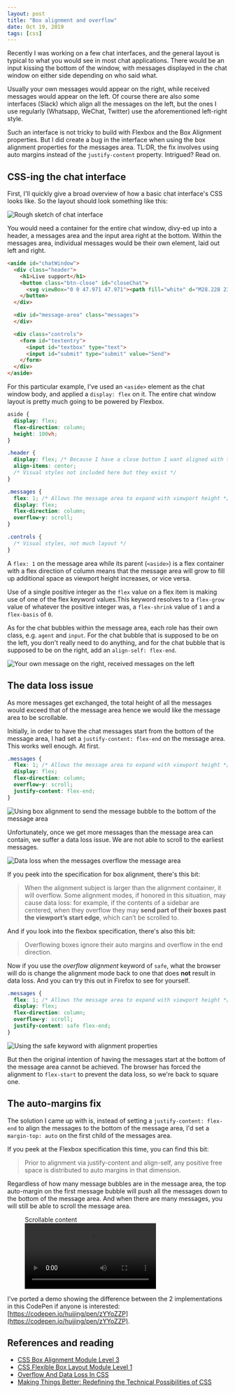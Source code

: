 ```yaml
---
layout: post
title: "Box alignment and overflow"
date: Oct 19, 2019
tags: [css]
---
```

Recently I was working on a few chat interfaces, and the general layout is typical to what you would see in most chat applications. There would be an input kissing the bottom of the window, with messages displayed in the chat window on either side depending on who said what.

Usually your own messages would appear on the right, while received messages would appear on the left. Of course there are also some interfaces (Slack) which align all the messages on the left, but the ones I use regularly (Whatsapp, WeChat, Twitter) use the aforementioned left-right style.

Such an interface is not tricky to build with Flexbox and the Box Alignment properties. But I did create a bug in the interface when using the box alignment properties for the messages area. TL:DR, the fix involves using auto margins instead of the `justify-content` property. Intrigued? Read on.

## CSS-ing the chat interface

First, I'll quickly give a broad overview of how a basic chat interface's CSS looks like. So the layout should look something like this:

<img src="{{ site.url }}/assets/images/posts/overflow/chat-ui.png" srcset="{{ site.url }}/assets/images/posts/overflow/chat-ui@2x.png 2x" alt="Rough sketch of chat interface">

You would need a container for the entire chat window, divy-ed up into a header, a messages area and the input area right at the bottom. Within the messages area, individual messages would be their own element, laid out left and right.

```html
<aside id="chatWindow">
  <div class="header">
    <h1>Live support</h1>
    <button class="btn-close" id="closeChat">
      <svg viewBox="0 0 47.971 47.971"><path fill="white" d="M28.228 23.986L47.092 5.122a2.998 2.998 0 000-4.242 2.998 2.998 0 00-4.242 0L23.986 19.744 5.121.88a2.998 2.998 0 00-4.242 0 2.998 2.998 0 000 4.242l18.865 18.864L.879 42.85a2.998 2.998 0 104.242 4.241l18.865-18.864L42.85 47.091c.586.586 1.354.879 2.121.879s1.535-.293 2.121-.879a2.998 2.998 0 000-4.242L28.228 23.986z"/></svg>
    </button>
  </div>

  <div id="message-area" class="messages">
  </div>

  <div class="controls">
    <form id="textentry">
      <input id="textbox" type="text">
      <input id="submit" type="submit" value="Send">
    </form>
  </div>
</aside>
```

For this particular example, I've used an `<aside>` element as the chat window body, and applied a `display: flex` on it. The entire chat window layout is pretty much going to be powered by Flexbox.

```css
aside {
  display: flex;
  flex-direction: column;
  height: 100vh;
}

.header {
  display: flex; /* Because I have a close button I want aligned with the title text */
  align-items: center;
  /* Visual styles not included here but they exist */
}

.messages {
  flex: 1; /* Allows the message area to expand with viewport height */
  display: flex;
  flex-direction: column;
  overflow-y: scroll;
}

.controls {
  /* Visual styles, not much layout */
}
```
A `flex: 1` on the message area while its parent (`<aside>`) is a flex container with a flex direction of column means that the message area will grow to fill up additional space as viewport height increases, or vice versa.

Use of a single positive integer as the `flex` value on a flex item is making use of one of the flex keyword values.This keyword resolves to a `flex-grow` value of whatever the positive integer was, a `flex-shrink` value of `1` and a `flex-basis` of `0`.

As for the chat bubbles within the message area, each role has their own class, e.g. `agent` and `input`. For the chat bubble that is supposed to be on the left, you don't really need to do anything, and for the chat bubble that is supposed to be on the right, add an `align-self: flex-end`.

<img srcset="{{ site.url }}/assets/images/posts/overflow/left-right-480.png 480w, {{ site.url }}/assets/images/posts/overflow/left-right-640.png 640w, {{ site.url }}/assets/images/posts/overflow/left-right-960.png 960w, {{ site.url }}/assets/images/posts/overflow/left-right-1280.png 1280w" sizes="(max-width: 400px) 100vw, (max-width: 960px) 75vw, 640px" src="{{ site.url }}/assets/images/posts/overflow/left-right-640.png" alt="Your own message on the right, received messages on the left">

## The data loss issue

As more messages get exchanged, the total height of all the messages would exceed that of the message area hence we would like the message area to be scrollable.

Initially, in order to have the chat messages start from the bottom of the message area, I had set a `justify-content: flex-end` on the message area. This works well enough. At first.

```css
.messages {
  flex: 1; /* Allows the message area to expand with viewport height */
  display: flex;
  flex-direction: column;
  overflow-y: scroll;
  justify-content: flex-end;
}
```

<img srcset="{{ site.url }}/assets/images/posts/overflow/dataloss-480.png 480w, {{ site.url }}/assets/images/posts/overflow/dataloss-640.png 640w, {{ site.url }}/assets/images/posts/overflow/dataloss-960.png 960w, {{ site.url }}/assets/images/posts/overflow/dataloss-1280.png 1280w" sizes="(max-width: 400px) 100vw, (max-width: 960px) 75vw, 640px" src="{{ site.url }}/assets/images/posts/overflow/dataloss-640.png" alt="Using box alignment to send the message bubble to the bottom of the message area">

Unfortunately, once we get more messages than the message area can contain, we suffer a data loss issue. We are not able to scroll to the earliest messages.

<img srcset="{{ site.url }}/assets/images/posts/overflow/dataloss2-480.png 480w, {{ site.url }}/assets/images/posts/overflow/dataloss2-640.png 640w, {{ site.url }}/assets/images/posts/overflow/dataloss2-960.png 960w, {{ site.url }}/assets/images/posts/overflow/dataloss2-1280.png 1280w" sizes="(max-width: 400px) 100vw, (max-width: 960px) 75vw, 640px" src="{{ site.url }}/assets/images/posts/overflow/dataloss2-640.png" alt="Data loss when the messages overflow the message area">

If you peek into the specification for box alignment, there's this bit:

> When the alignment subject is larger than the alignment container, it will overflow. Some alignment modes, if honored in this situation, may cause data loss: for example, if the contents of a sidebar are centered, when they overflow they may **send part of their boxes past the viewport’s start edge**, which can’t be scrolled to.

And if you look into the flexbox specification, there's also this bit:

> Overflowing boxes ignore their auto margins and overflow in the end direction.

Now if you use the *overflow alignment* keyword of `safe`, what the browser will do is change the alignment mode back to one that does **not** result in data loss. And you can try this out in Firefox to see for yourself.

```css
.messages {
  flex: 1; /* Allows the message area to expand with viewport height */
  display: flex;
  flex-direction: column;
  overflow-y: scroll;
  justify-content: safe flex-end;
}
```

<img srcset="{{ site.url }}/assets/images/posts/overflow/safe-480.png 480w, {{ site.url }}/assets/images/posts/overflow/safe-640.png 640w, {{ site.url }}/assets/images/posts/overflow/safe-960.png 960w, {{ site.url }}/assets/images/posts/overflow/safe-1280.png 1280w" sizes="(max-width: 400px) 100vw, (max-width: 960px) 75vw, 640px" src="{{ site.url }}/assets/images/posts/overflow/safe-640.png" alt="Using the safe keyword with alignment properties">

But then the original intention of having the messages start at the bottom of the message area cannot be achieved. The browser has forced the alignment to `flex-start` to prevent the data loss, so we're back to square one.

## The auto-margins fix

The solution I came up with is, instead of setting a `justify-content: flex-end` to align the messages to the bottom of the message area, I'd set a `margin-top: auto` on the first child of the messages area.

If you peek at the Flexbox specification this time, you can find this bit:

> Prior to alignment via justify-content and align-self, any positive free space is distributed to auto margins in that dimension.

Regardless of how many message bubbles are in the message area, the top auto-margin on the first message bubble will push all the messages down to the bottom of the message area. And when there are many messages, you will still be able to scroll the message area.

<figure>
    <figcaption>Scrollable content</figcaption>
    <video src="{{ site.url }}/assets/videos/of-scroll.mp4" controls loop autoplay></video>
</figure>

I've ported a demo showing the difference between the 2 implementations in this CodePen if anyone is interested: [https://codepen.io/huijing/pen/zYYoZZP](https://codepen.io/huijing/pen/zYYoZZP).

## References and reading

<ul>
  <li class="no-margin"><a href="https://www.w3.org/TR/css-align-3/#overflow-values">CSS Box Alignment Module Level 3</a></li>
  <li class="no-margin"><a href="https://www.w3.org/TR/css-flexbox-1/#auto-margins">CSS Flexible Box Layout Module Level 1</a></li>
  <li class="no-margin"><a href="https://www.smashingmagazine.com/2019/09/overflow-data-loss-css/">Overflow And Data Loss In CSS</a></li>
  <li><a href="https://noti.st/rachelandrew/p5gKlm/making-things-better-redefining-the-technical-possibilities-of-css">Making Things Better: Redefining the Technical Possibilities of CSS</a></li>
</ul>